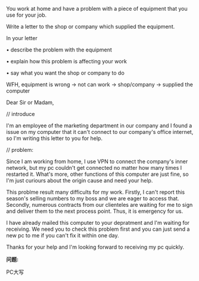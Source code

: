 You work at home and have a problem with a piece of equipment that you use for your job.

Write a letter to the shop or company which supplied the equipment.

In your letter

•  describe the problem with the equipment

•  explain how this problem is affecting your work

•  say what you want the shop or company to do





WFH, equipment is wrong -> not can work -> shop/company -> supplied the computer



Dear Sir or Madam,

// introduce

I'm an employee of the marketing department in our company and I found a issue on my computer that it can't connect to our company's office internet, so I'm writing this letter to you for help.

// problem:

Since I am working from home, I use VPN to connect the company's inner network, but my pc couldn't get connected no matter how many times I restarted it. What's more, other functions of this computer are just fine, so I'm just curiours about the origin cause and need your help.

This problme result many difficults for my work. Firstly, I can't report this season's selling numbers to my boss and we are eager to access that. Secondly, numerous contracts from our clienteles are waiting for me to sign and deliver them to the next process point. Thus, it is emergency for us.

I have already mailed this computer to your depratment and I'm waiting for receiving. We need you to check this problem first and you can just send a new pc to me if you can't fix it within one day. 

Thanks for your help and I'm looking forward to receiving my pc quickly.



**问题:** 

PC大写



